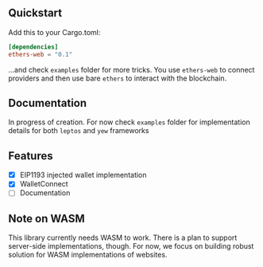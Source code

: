 ## Quickstart

Add this to your Cargo.toml:

```toml
[dependencies]
ethers-web = "0.1"
```

...and check `examples` folder for more tricks.
You use `ethers-web` to connect providers and then use bare `ethers` to interact with the blockchain.

## Documentation

In progress of creation. For now check `examples` folder for implementation details for both `leptos` and `yew` frameworks

## Features

- [X] EIP1193 injected wallet implementation
- [X] WalletConnect
- [ ] Documentation

## Note on WASM

This library currently needs WASM to work. There is a plan to support server-side implementations, though. For now, we focus on building robust solution for WASM implementations of websites.
